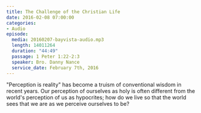 ```yaml
---
title: The Challenge of the Christian Life
date: 2016-02-08 07:00:00
categories:
- Audio
episode:
  media: 20160207-bayvista-audio.mp3
  length: 14011264
  duration: "44:49"
  passage: 1 Peter 1:22-2:3
  speaker: Bro. Danny Nance
  service_date: February 7th, 2016
---
```

"Perception is reality" has become a truism of conventional wisdom in recent years. Our perception of ourselves as holy is often different from the world's perception of us as hypocrites; how do we live so that the world sees that we are as we perceive ourselves to be?
